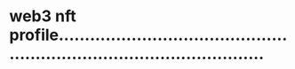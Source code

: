 # web3 nft profile.............................................................................................
